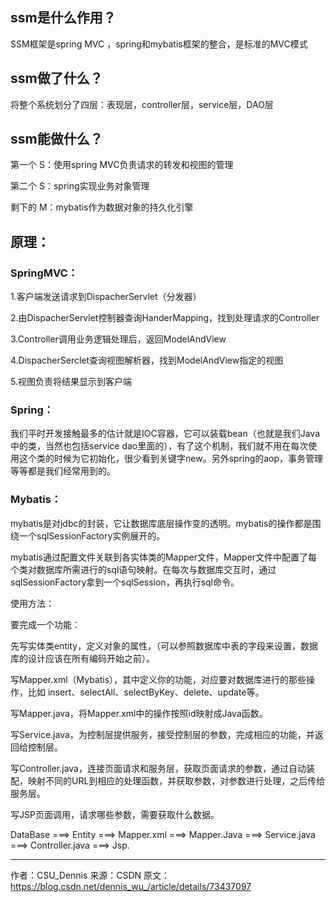 ## ssm是什么作用？

SSM框架是spring MVC ，spring和mybatis框架的整合，是标准的MVC模式

## ssm做了什么？

将整个系统划分了四层：表现层，controller层，service层，DAO层

## ssm能做什么？

第一个 S：使用spring MVC负责请求的转发和视图的管理

第二个 S：spring实现业务对象管理

剩下的 M：mybatis作为数据对象的持久化引擎


## 原理：

### SpringMVC：

1.客户端发送请求到DispacherServlet（分发器）

2.由DispacherServlet控制器查询HanderMapping，找到处理请求的Controller

3.Controller调用业务逻辑处理后，返回ModelAndView

4.DispacherSerclet查询视图解析器，找到ModelAndView指定的视图

5.视图负责将结果显示到客户端
 
### Spring：

我们平时开发接触最多的估计就是IOC容器，它可以装载bean（也就是我们Java中的类，当然也包括service dao里面的），有了这个机制，我们就不用在每次使用这个类的时候为它初始化，很少看到关键字new。另外spring的aop，事务管理等等都是我们经常用到的。



### Mybatis：

mybatis是对jdbc的封装，它让数据库底层操作变的透明。mybatis的操作都是围绕一个sqlSessionFactory实例展开的。

mybatis通过配置文件关联到各实体类的Mapper文件，Mapper文件中配置了每个类对数据库所需进行的sql语句映射。在每次与数据库交互时，通过sqlSessionFactory拿到一个sqlSession，再执行sql命令。


使用方法：

要完成一个功能：

先写实体类entity，定义对象的属性，（可以参照数据库中表的字段来设置，数据库的设计应该在所有编码开始之前）。

写Mapper.xml（Mybatis），其中定义你的功能，对应要对数据库进行的那些操作，比如 insert、selectAll、selectByKey、delete、update等。

写Mapper.java，将Mapper.xml中的操作按照id映射成Java函数。

写Service.java，为控制层提供服务，接受控制层的参数，完成相应的功能，并返回给控制层。

写Controller.java，连接页面请求和服务层，获取页面请求的参数，通过自动装配，映射不同的URL到相应的处理函数，并获取参数，对参数进行处理，之后传给服务层。

写JSP页面调用，请求哪些参数，需要获取什么数据。

DataBase ===> Entity ===> Mapper.xml ===> Mapper.Java ===> Service.java ===> Controller.java ===> Jsp.

--------------------- 
作者：CSU_Dennis 
来源：CSDN 
原文：https://blog.csdn.net/dennis_wu_/article/details/73437097 
